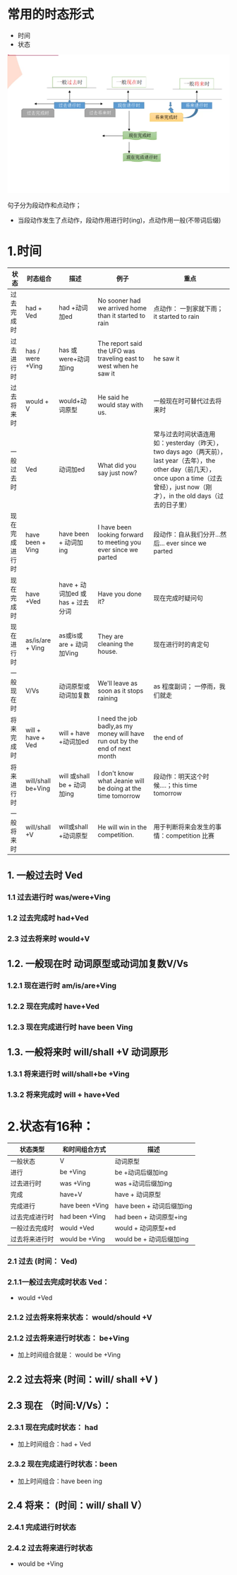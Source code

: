 # 常用的时态形式
- 时间
- 状态

![时序图](../img/时序.png)

句子分为段动作和点动作；
- 当段动作发生了点动作，段动作用进行时(ing)，点动作用一般(不带词后缀)



# 1.时间

|状态|时态组合|描述|例子|重点|
|--------|--------|-------|--------|-------|
|过去完成时| had + Ved| had +动词加ed | No sooner had we arrived home than it started to rain| 点动作： 一到家就下雨；it started to rain |
|过去进行时| has / were +Ving| has 或 were+动词加ing|The report said the UFO was traveling east to west when he saw it | he saw it|
|过去将来时|would + V | would+动词原型 |He said he would stay with us.|一般现在时可替代过去将来时|
|一般过去时| Ved | 动词加ed | What did you say just now? | 常与过去时间状语连用如：yesterday（昨天），two days ago（两天前），last year（去年），the other day（前几天），once upon a time（过去曾经），just now（刚才），in the old days（过去的日子里）|
|现在完成进行时| have been + Ving | have been + 动词加ing|I have been looking forward to meeting you ever since we parted| 段动作：自从我们分开...然后...  ever since we parted|
|现在完成时| have +Ved   | have + 动词加ed 或has + 过去分词|Have you done it?| 现在完成时疑问句|
|现在进行时| as/is/are + Ving|as或is或are + 动词加Ving |They are cleaning the house.| 现在进行时的肯定句|
|一般现在时| V/Vs| 动词原型或动词加复数| We'll leave as soon as it stops raining|as 程度副词； 一停雨，我们就走|
|将来完成时| will + have + Ved | will + have +动词加ed |I need the job badly,as my money will have run out by the end of next month | the end of |
|将来进行时| will/shall be+Ving| will 或shall be + 动词加ing | I don't know what Jeanie will be doing at the time  tomorrow |段动作：明天这个时候....；this time tomorrow|
|一般将来时| will/shall +V|will或shall +动词原型 |He will win in the competition. | 用于判断将来会发生的事情：competition 比赛 |

## 1. 一般过去时 Ved
### 1.1 过去进行时 was/were+Ving
### 1.2 过去完成时 had+Ved
### 2.3 过去将来时 would+V



## 1.2. 一般现在时 动词原型或动词加复数V/Vs
### 1.2.1 现在进行时 am/is/are+Ving
### 1.2.2 现在完成时 have+Ved
### 1.2.3 现在完成进行时 have been Ving

## 1.3. 一般将来时 will/shall +V 动词原形
### 1.3.1 将来进行时 will/shall+be +Ving
### 1.3.2 将来完成时 will + have+Ved

# 2.状态有16种：
|状态类型|和时间组合方式| 描述|
|----------|-----------|---------|
|一般状态| V|动词原型|
|进行| be +Ving|be +动词后缀加ing|
|过去进行时| was +Ving|was +动词后缀加ing|
|完成| have+V| have + 动词原型
|完成进行| have been +Ving| have been + 动词后缀加ing|
|过去完成进行时| had been +Ving| had been  + 动词原型+ing|
|一般过去完成时| would +Ved| would  + 动词原型+ed|
|过去将来进行时|would be +Ving| would be + 动词后缀加ing|

### 2.1  过去  (时间： Ved)
### 2.1.1一般过去完成时状态 Ved：
- would +Ved

### 2.1.2 过去将来将来状态： would/should +V

### 2.1.2 过去将来进行时状态： be+Ving
- 加上时间组合就是： would be +Ving

## 2.2 过去将来 (时间：will/ shall  +V )

## 2.3 现在 （时间:V/Vs）：
### 2.3.1 现在完成时状态： had
- 加上时间组合：had + Ved
### 2.3.2 现在完成进行时状态：been
- 加上时间组合：have been ing 


## 2.4 将来： (时间：will/ shall V）
### 2.4.1 完成进行时状态
### 2.4.2 过去将来进行时状态
- would be +Ving